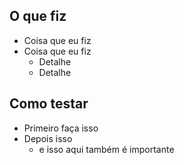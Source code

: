 ## O que fiz

- Coisa que eu fiz
- Coisa que eu fiz
  - Detalhe
  - Detalhe

## Como testar
- Primeiro faça isso
- Depois isso
  - e isso aqui também é importante

